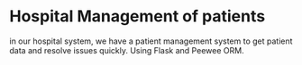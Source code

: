 # Hospital Management of patients 
in our hospital system, we have a patient management system to get patient data and resolve issues quickly. Using Flask and Peewee ORM.
